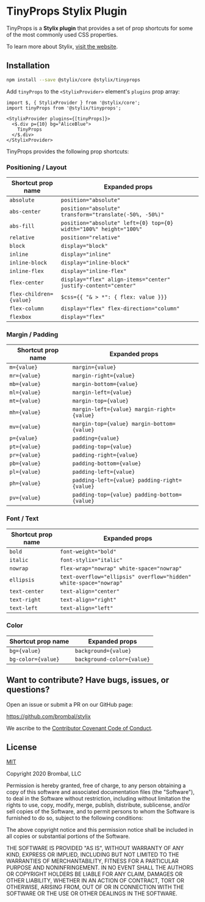 # TinyProps Stylix Plugin

TinyProps is a **Stylix plugin** that provides a set of prop shortcuts for some of the most commonly
used CSS properties.

To learn more about Stylix, [visit the website](https://stylix.dev/).

## Installation

```sh
npm install --save @stylix/core @stylix/tinyprops
```

Add `tinyProps` to the `<StylixProvider>` element's `plugins` prop array:

```tsx-render
import $, { StylixProvider } from '@stylix/core';
import tinyProps from '@stylix/tinyprops';

<StylixProvider plugins={[tinyProps]}>
  <$.div p={10} bg="AliceBlue">
    TinyProps
  </$.div>
</StylixProvider>
```

TinyProps provides the following prop shortcuts:

### Positioning / Layout

| Shortcut prop name      | Expanded props                                                    |
| ----------------------- | ----------------------------------------------------------------- |
| `absolute`              | `position="absolute"`                                             |
| `abs-center`            | `position="absolute" transform="translate(-50%, -50%)"`           |
| `abs-fill`              | `position="absolute" left={0} top={0} width="100%" height="100%"` |
| `relative`              | `position="relative"`                                             |
| `block`                 | `display="block"`                                                 |
| `inline`                | `display="inline"`                                                |
| `inline-block`          | `display="inline-block"`                                          |
| `inline-flex`           | `display="inline-flex"`                                           |
| `flex-center`           | `display="flex" align-items="center" justify-content="center"`    |
| `flex-children={value}` | `$css={{ "& > *": { flex: value }}}`                              |
| `flex-column`           | `display="flex" flex-direction="column"`                          |
| `flexbox`               | `display="flex"`                                                  |

### Margin / Padding

| Shortcut prop name | Expanded props                               |
| ------------------ | -------------------------------------------- |
| `m={value}`        | `margin={value}`                             |
| `mr={value}`       | `margin-right={value}`                       |
| `mb={value}`       | `margin-bottom={value}`                      |
| `ml={value}`       | `margin-left={value}`                        |
| `mt={value}`       | `margin-top={value}`                         |
| `mh={value}`       | `margin-left={value} margin-right={value}`   |
| `mv={value}`       | `margin-top={value} margin-bottom={value}`   |
| `p={value}`        | `padding={value}`                            |
| `pt={value}`       | `padding-top={value}`                        |
| `pr={value}`       | `padding-right={value}`                      |
| `pb={value}`       | `padding-bottom={value}`                     |
| `pl={value}`       | `padding-left={value}`                       |
| `ph={value}`       | `padding-left={value} padding-right={value}` |
| `pv={value}`       | `padding-top={value} padding-bottom={value}` |

### Font / Text

| Shortcut prop name | Expanded props                                                    |
| ------------------ | ----------------------------------------------------------------- |
| `bold`             | `font-weight="bold"`                                              |
| `italic`           | `font-stylix="italic"`                                            |
| `nowrap`           | `flex-wrap="nowrap" white-space="nowrap"`                         |
| `ellipsis`         | `text-overflow="ellipsis" overflow="hidden" white-space="nowrap"` |
| `text-center`      | `text-align="center"`                                             |
| `text-right`       | `text-align="right"`                                              |
| `text-left`        | `text-align="left"`                                               |

### Color

| Shortcut prop name | Expanded props             |
| ------------------ | -------------------------- |
| `bg={value}`       | `background={value}`       |
| `bg-color={value}` | `background-color={value}` |

## Want to contribute? Have bugs, issues, or questions?

Open an issue or submit a PR on our GitHub page:

https://github.com/brombal/stylix

We ascribe to the
[Contributor Covenant Code of Conduct](https://www.contributor-covenant.org/version/2/0/code_of_conduct).

## License

[MIT](https://opensource.org/licenses/MIT)

Copyright 2020 Brombal, LLC

Permission is hereby granted, free of charge, to any person obtaining a copy of this software and
associated documentation files (the "Software"), to deal in the Software without restriction,
including without limitation the rights to use, copy, modify, merge, publish, distribute,
sublicense, and/or sell copies of the Software, and to permit persons to whom the Software is
furnished to do so, subject to the following conditions:

The above copyright notice and this permission notice shall be included in all copies or substantial
portions of the Software.

THE SOFTWARE IS PROVIDED "AS IS", WITHOUT WARRANTY OF ANY KIND, EXPRESS OR IMPLIED, INCLUDING BUT
NOT LIMITED TO THE WARRANTIES OF MERCHANTABILITY, FITNESS FOR A PARTICULAR PURPOSE AND
NONINFRINGEMENT. IN NO EVENT SHALL THE AUTHORS OR COPYRIGHT HOLDERS BE LIABLE FOR ANY CLAIM, DAMAGES
OR OTHER LIABILITY, WHETHER IN AN ACTION OF CONTRACT, TORT OR OTHERWISE, ARISING FROM, OUT OF OR IN
CONNECTION WITH THE SOFTWARE OR THE USE OR OTHER DEALINGS IN THE SOFTWARE.

